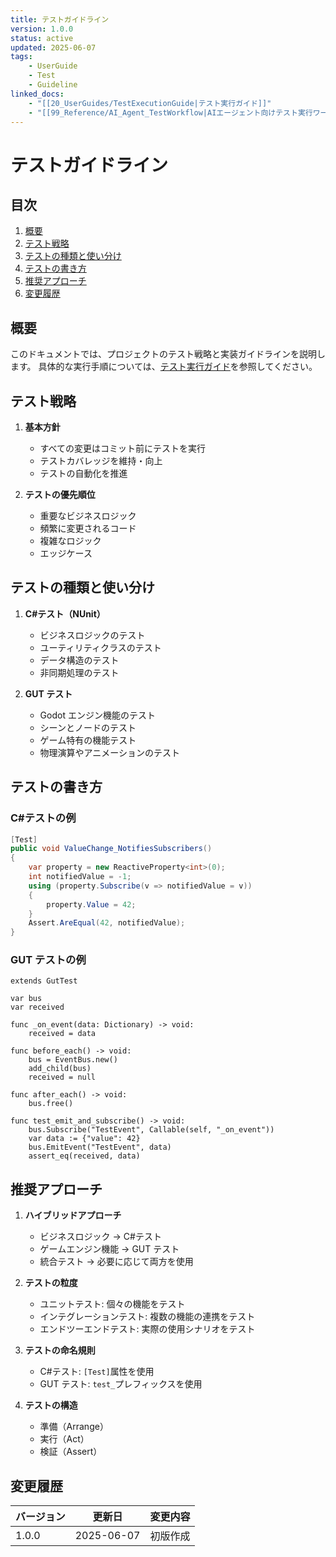 ```yaml
---
title: テストガイドライン
version: 1.0.0
status: active
updated: 2025-06-07
tags:
    - UserGuide
    - Test
    - Guideline
linked_docs:
    - "[[20_UserGuides/TestExecutionGuide|テスト実行ガイド]]"
    - "[[99_Reference/AI_Agent_TestWorkflow|AIエージェント向けテスト実行ワークフロー]]"
---
```


# テストガイドライン

## 目次

1. [概要](#概要)
2. [テスト戦略](#テスト戦略)
3. [テストの種類と使い分け](#テストの種類と使い分け)
4. [テストの書き方](#テストの書き方)
5. [推奨アプローチ](#推奨アプローチ)
6. [変更履歴](#変更履歴)

## 概要

このドキュメントでは、プロジェクトのテスト戦略と実装ガイドラインを説明します。
具体的な実行手順については、[テスト実行ガイド](TestExecutionGuide.md)を参照してください。

## テスト戦略

1. **基本方針**

    - すべての変更はコミット前にテストを実行
    - テストカバレッジを維持・向上
    - テストの自動化を推進

2. **テストの優先順位**
    - 重要なビジネスロジック
    - 頻繁に変更されるコード
    - 複雑なロジック
    - エッジケース

## テストの種類と使い分け

1. **C#テスト（NUnit）**

    - ビジネスロジックのテスト
    - ユーティリティクラスのテスト
    - データ構造のテスト
    - 非同期処理のテスト

2. **GUT テスト**
    - Godot エンジン機能のテスト
    - シーンとノードのテスト
    - ゲーム特有の機能テスト
    - 物理演算やアニメーションのテスト

## テストの書き方

### C#テストの例

```csharp
[Test]
public void ValueChange_NotifiesSubscribers()
{
    var property = new ReactiveProperty<int>(0);
    int notifiedValue = -1;
    using (property.Subscribe(v => notifiedValue = v))
    {
        property.Value = 42;
    }
    Assert.AreEqual(42, notifiedValue);
}
```

### GUT テストの例

```gdscript
extends GutTest

var bus
var received

func _on_event(data: Dictionary) -> void:
    received = data

func before_each() -> void:
    bus = EventBus.new()
    add_child(bus)
    received = null

func after_each() -> void:
    bus.free()

func test_emit_and_subscribe() -> void:
    bus.Subscribe("TestEvent", Callable(self, "_on_event"))
    var data := {"value": 42}
    bus.EmitEvent("TestEvent", data)
    assert_eq(received, data)
```

## 推奨アプローチ

1. **ハイブリッドアプローチ**

    - ビジネスロジック → C#テスト
    - ゲームエンジン機能 → GUT テスト
    - 統合テスト → 必要に応じて両方を使用

2. **テストの粒度**

    - ユニットテスト: 個々の機能をテスト
    - インテグレーションテスト: 複数の機能の連携をテスト
    - エンドツーエンドテスト: 実際の使用シナリオをテスト

3. **テストの命名規則**

    - C#テスト: `[Test]`属性を使用
    - GUT テスト: `test_`プレフィックスを使用

4. **テストの構造**
    - 準備（Arrange）
    - 実行（Act）
    - 検証（Assert）

## 変更履歴

| バージョン | 更新日     | 変更内容 |
| ---------- | ---------- | -------- |
| 1.0.0      | 2025-06-07 | 初版作成 |
